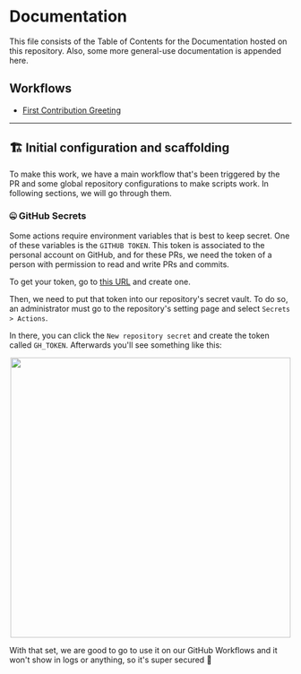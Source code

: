 # Documentation

This file consists of the Table of Contents for the Documentation hosted
on this repository. Also, some more general-use documentation is appended here.

## Workflows
- [First Contribution Greeting](./first_contribution_greeting.md)

---

## 🏗️ Initial configuration and scaffolding

To make this work, we have a main workflow that's been triggered by the PR and
some global repository configurations to make scripts work. In following
sections, we will go through them.

### 🤐 GitHub Secrets

Some actions require environment variables that is best to keep secret. One of
these variables is the `GITHUB TOKEN`. This token is associated to the personal
account on GitHub, and for these PRs, we need the token of a person with
permission to read and write PRs and commits.

To get your token, go to [this URL](https://github.com/settings/tokens) and create one.

Then, we need to put that token into our repository's secret vault. To do so,
an administrator must go to the repository's setting page and select
`Secrets > Actions`.

In there, you can click the `New repository secret` and create the token called
`GH_TOKEN`. Afterwards you'll see something like this:

<div align='center'>
 <img src='https://user-images.githubusercontent.com/21087992/203157437-60884ac0-2c2a-40eb-9430-6f5bd93137ee.png' width=500>
</div>

With that set, we are good to go to use it on our GitHub Workflows and it won't
show in logs or anything, so it's super secured 💪
